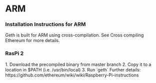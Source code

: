# ARM
<h3>Installation Instructions for ARM</h3>
Geth is built for ARM using cross-compilation. See Cross compiling Ethereum for more
details.
<h3>RasPi 2</h3>
1. Download the precompiled binary from master branch
2. Copy it to a location in $PATH (i.e. /usr/bin/local)
3. Run `geth`
Further details: https://github.com/ethereum/wiki/wiki/Raspberry-Pi-instructions